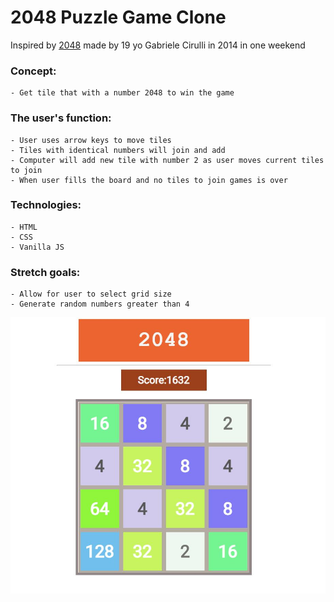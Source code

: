 # 2048 Puzzle Game Clone

Inspired by [2048](https://play2048.co/) made by 19 yo Gabriele Cirulli in 2014 in one weekend 

### Concept: 
    - Get tile that with a number 2048 to win the game

### The user's function:
    - User uses arrow keys to move tiles 
    - Tiles with identical numbers will join and add
    - Computer will add new tile with number 2 as user moves current tiles to join
    - When user fills the board and no tiles to join games is over

### Technologies:
    - HTML
    - CSS
    - Vanilla JS

### Stretch goals:
    - Allow for user to select grid size
    - Generate random numbers greater than 4

![alt+text](https://github.com/curiouslearner999/Game-Project-1/blob/main/img/2048game.jpg)
